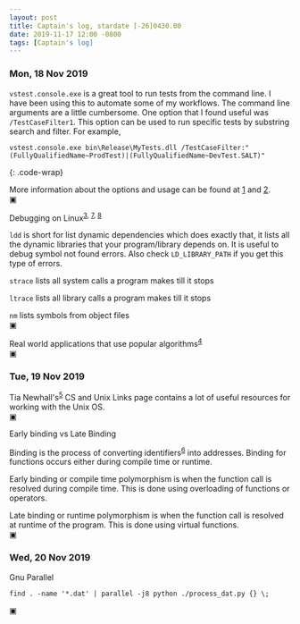 ```yaml
---
layout: post
title: Captain's log, stardate [-26]0430.00
date: 2019-11-17 12:00 -0800
tags: [Captain's log]
---
```


### Mon, 18 Nov 2019
`vstest.console.exe` is a great tool to run tests from the command line. I have
been using this to automate some of my workflows. The command line arguments
are a little cumbersome. One option that I found useful was `/TestCaseFilter1`.
This option can be used to run specific tests by substring search and filter.
For example,

```
vstest.console.exe bin\Release\MyTests.dll /TestCaseFilter:"(FullyQualifiedName~ProdTest)|(FullyQualifiedName~DevTest.SALT)"
```
{: .code-wrap}

More information about the options and usage can be found at [1] and [2].  
▣

Debugging on Linux<sup>[3], [7], [8]</sup>

`ldd` is short for list dynamic dependencies which does exactly that, it lists
all the dynamic libraries that your program/library depends on. It is useful to
debug symbol not found errors. Also check `LD_LIBRARY_PATH` if you get this
type of errors.

`strace` lists all system calls a program makes till it stops

`ltrace` lists all library calls a program makes till it stops

`nm` lists symbols from object files  
▣

Real world applications that use popular algorithms<sup>[4]</sup>  
▣


### Tue, 19 Nov 2019

Tia Newhall's<sup>[5]</sup> CS and Unix Links page contains a lot of useful
resources for working with the Unix OS.  
▣

Early binding vs Late Binding

Binding is the process of converting identifiers<sup>[6]</sup> into addresses.
Binding for functions occurs either during compile time or runtime. 

Early binding or compile time polymorphism is when the function call is resolved
during compile time. This is done using overloading of functions or operators.

Late binding or runtime polymorphism is when the function call is resolved at
runtime of the program. This is done using virtual functions.  
▣

### Wed, 20 Nov 2019

Gnu Parallel

```
find . -name '*.dat' | parallel -j8 python ./process_dat.py {} \;
```
▣


[1]: https://docs.microsoft.com/en-us/visualstudio/test/vstest-console-options?view=vs-2019
[2]: https://blogs.msdn.microsoft.com/vikramagrawal/2012/07/23/running-selective-unit-tests-in-vs-2012-rc-using-testcasefilter/
[3]: https://www.cs.swarthmore.edu/~newhall/unixhelp/debuggingtips_C++.html
[4]: https://cstheory.stackexchange.com/questions/19759/core-algorithms-deployed/19773#19773
[5]: https://www.cs.swarthmore.edu/~newhall/unixlinks.html
[6]: https://en.cppreference.com/w/cpp/language/identifiers
[7]: https://www.cs.swarthmore.edu/~newhall/unixhelp/compilecycle.html
[8]: https://www.cs.swarthmore.edu/~newhall/unixhelp/binaryfiles.html
